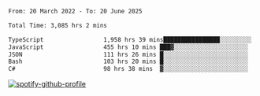 <!--START_SECTION:waka-->

```txt
From: 20 March 2022 - To: 20 June 2025

Total Time: 3,085 hrs 2 mins

TypeScript                 1,958 hrs 39 mins████████████████░░░░░░░░░   63.49 %
JavaScript                 455 hrs 10 mins ███▓░░░░░░░░░░░░░░░░░░░░░   14.75 %
JSON                       111 hrs 26 mins █░░░░░░░░░░░░░░░░░░░░░░░░   03.61 %
Bash                       103 hrs 20 mins █░░░░░░░░░░░░░░░░░░░░░░░░   03.35 %
C#                         98 hrs 38 mins  ▓░░░░░░░░░░░░░░░░░░░░░░░░   03.20 %
```

<!--END_SECTION:waka-->
[![spotify-github-profile](https://spotify-github-profile.vercel.app/api/view?uid=c00zprrvy9xiloa9qnco3hmng&cover_image=true&theme=novatorem&show_offline=false&background_color=121212&bar_color=53b14f&bar_color_cover=false)](https://spotify-github-profile.vercel.app/api/view?uid=c00zprrvy9xiloa9qnco3hmng&redirect=true)



